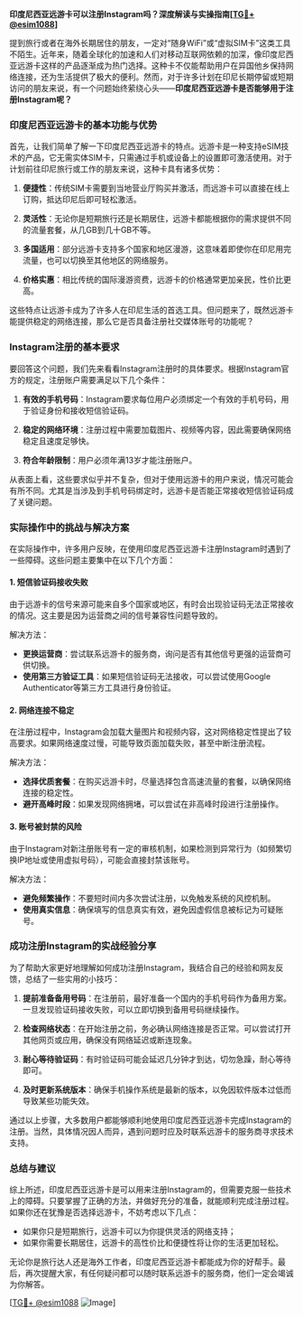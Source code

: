 **印度尼西亚远游卡可以注册Instagram吗？深度解读与实操指南[[TG💪+ @esim1088](https://t.me/s/esim1088)]**

提到旅行或者在海外长期居住的朋友，一定对“随身WiFi”或“虚拟SIM卡”这类工具不陌生。近年来，随着全球化的加速和人们对移动互联网依赖的加深，像印度尼西亚远游卡这样的产品逐渐成为热门选择。这种卡不仅能帮助用户在异国他乡保持网络连接，还为生活提供了极大的便利。然而，对于许多计划在印尼长期停留或短期访问的朋友来说，有一个问题始终萦绕心头——**印度尼西亚远游卡是否能够用于注册Instagram呢？**

### 印度尼西亚远游卡的基本功能与优势

首先，让我们简单了解一下印度尼西亚远游卡的特点。远游卡是一种支持eSIM技术的产品，它无需实体SIM卡，只需通过手机或设备上的设置即可激活使用。对于计划前往印尼旅行或工作的朋友来说，这种卡具有诸多优势：

1. **便捷性**：传统SIM卡需要到当地营业厅购买并激活，而远游卡可以直接在线上订购，抵达印尼后即可轻松激活。
   
2. **灵活性**：无论你是短期旅行还是长期居住，远游卡都能根据你的需求提供不同的流量套餐，从几GB到几十GB不等。

3. **多国适用**：部分远游卡支持多个国家和地区漫游，这意味着即使你在印尼用完流量，也可以切换至其他地区的网络服务。

4. **价格实惠**：相比传统的国际漫游资费，远游卡的价格通常更加亲民，性价比更高。

这些特点让远游卡成为了许多人在印尼生活的首选工具。但问题来了，既然远游卡能提供稳定的网络连接，那么它是否具备注册社交媒体账号的功能呢？

### Instagram注册的基本要求

要回答这个问题，我们先来看看Instagram注册时的具体要求。根据Instagram官方的规定，注册账户需要满足以下几个条件：

1. **有效的手机号码**：Instagram要求每位用户必须绑定一个有效的手机号码，用于验证身份和接收短信验证码。
   
2. **稳定的网络环境**：注册过程中需要加载图片、视频等内容，因此需要确保网络稳定且速度足够快。
   
3. **符合年龄限制**：用户必须年满13岁才能注册账户。

从表面上看，这些要求似乎并不复杂，但对于使用远游卡的用户来说，情况可能会有所不同。尤其是当涉及到手机号码绑定时，远游卡是否能正常接收短信验证码成了关键问题。

### 实际操作中的挑战与解决方案

在实际操作中，许多用户反映，在使用印度尼西亚远游卡注册Instagram时遇到了一些障碍。这些问题主要集中在以下几个方面：

#### 1. 短信验证码接收失败
由于远游卡的信号来源可能来自多个国家或地区，有时会出现验证码无法正常接收的情况。这主要是因为运营商之间的信号兼容性问题导致的。

解决方法：
- **更换运营商**：尝试联系远游卡的服务商，询问是否有其他信号更强的运营商可供切换。
- **使用第三方验证工具**：如果短信验证码无法接收，可以尝试使用Google Authenticator等第三方工具进行身份验证。

#### 2. 网络连接不稳定
在注册过程中，Instagram会加载大量图片和视频内容，这对网络稳定性提出了较高要求。如果网络速度过慢，可能导致页面加载失败，甚至中断注册流程。

解决方法：
- **选择优质套餐**：在购买远游卡时，尽量选择包含高速流量的套餐，以确保网络连接的稳定性。
- **避开高峰时段**：如果发现网络拥堵，可以尝试在非高峰时段进行注册操作。

#### 3. 账号被封禁的风险
由于Instagram对新注册账号有一定的审核机制，如果检测到异常行为（如频繁切换IP地址或使用虚拟号码），可能会直接封禁该账号。

解决方法：
- **避免频繁操作**：不要短时间内多次尝试注册，以免触发系统的风控机制。
- **使用真实信息**：确保填写的信息真实有效，避免因虚假信息被标记为可疑账号。

### 成功注册Instagram的实战经验分享

为了帮助大家更好地理解如何成功注册Instagram，我结合自己的经验和网友反馈，总结了一些实用的小技巧：

1. **提前准备备用号码**：在注册前，最好准备一个国内的手机号码作为备用方案。一旦发现验证码接收失败，可以立即切换到备用号码继续操作。

2. **检查网络状态**：在开始注册之前，务必确认网络连接是否正常。可以尝试打开其他网页或应用，确保没有网络延迟或断连现象。

3. **耐心等待验证码**：有时验证码可能会延迟几分钟才到达，切勿急躁，耐心等待即可。

4. **及时更新系统版本**：确保手机操作系统是最新的版本，以免因软件版本过低而导致某些功能失效。

通过以上步骤，大多数用户都能够顺利地使用印度尼西亚远游卡完成Instagram的注册。当然，具体情况因人而异，遇到问题时应及时联系远游卡的服务商寻求技术支持。

### 总结与建议

综上所述，印度尼西亚远游卡是可以用来注册Instagram的，但需要克服一些技术上的障碍。只要掌握了正确的方法，并做好充分的准备，就能顺利完成注册过程。如果你还在犹豫是否选择远游卡，不妨考虑以下几点：

- 如果你只是短期旅行，远游卡可以为你提供灵活的网络支持；
- 如果你需要长期居住，远游卡的高性价比和便捷性将让你的生活更加轻松。

无论你是旅行达人还是海外工作者，印度尼西亚远游卡都能成为你的好帮手。最后，再次提醒大家，有任何疑问都可以随时联系远游卡的服务商，他们一定会竭诚为你解答。

[[TG💪+ @esim1088](https://t.me/s/esim1088) ![Image](https://i.postimg.cc/4NQfJmqS/Snipaste-2025-05-13-00-14-12.png)]